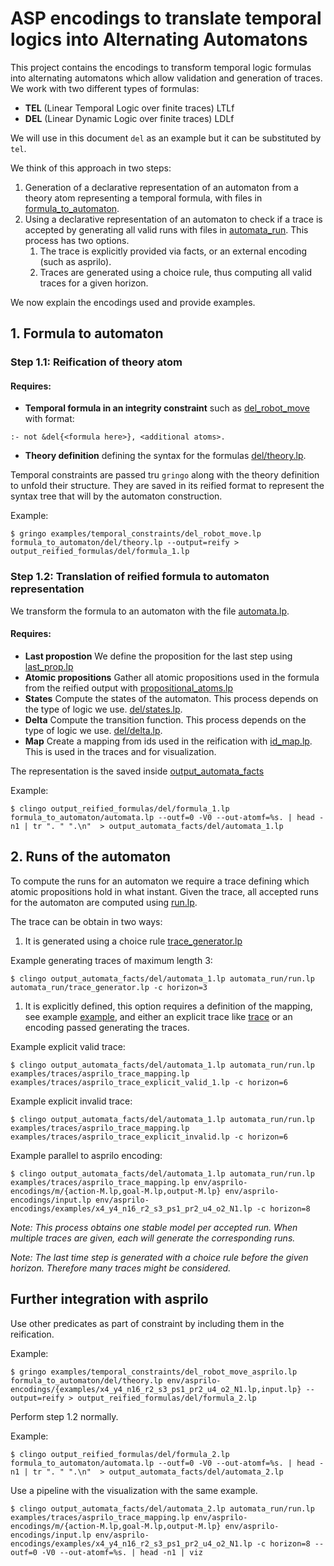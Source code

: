 # ASP encodings to translate temporal logics into Alternating Automatons 

This project contains the encodings to transform temporal logic formulas into alternating automatons which allow validation and generation of traces.
We work with two different types of formulas:
- **TEL** (Linear Temporal Logic over finite traces) LTLf
-  **DEL** (Linear Dynamic Logic over finite traces) LDLf

We will use in this document `del` as an example but it can be substituted by `tel`.

We think of this approach in two steps:
1.  Generation of a declarative representation of an automaton from a theory atom representing a temporal formula, with files in [formula_to_automaton](./formula_to_automaton).
2.  Using a declarative representation of an automaton to check if a trace is accepted by generating all valid runs  with files in [automata_run](./automata_run). This process has two options.
    1. The trace is explicitly provided via facts, or an external encoding (such as asprilo). 
    2. Traces are generated using a choice rule, thus computing all valid traces for a given horizon.

We now explain the encodings used and provide examples.

## 1. Formula to automaton

### Step 1.1: Reification of theory atom

#### Requires:

- **Temporal formula in an integrity constraint** such as [del_robot_move](./examples/temporal_constraints/del_robot_move.lp) with format:
```
:- not &del{<formula here>}, <additional atoms>.
```

- **Theory definition** defining the syntax for the formulas [del/theory.lp](./formula_to_automaton/del/theory.lp).

Temporal constraints are passed tru `gringo` along with the theory definition to unfold their structure. They are saved in its reified format to represent the syntax tree that will by the automaton construction.

Example:
```shell
$ gringo examples/temporal_constraints/del_robot_move.lp formula_to_automaton/del/theory.lp --output=reify > output_reified_formulas/del/formula_1.lp
```

### Step 1.2: Translation of reified formula to automaton representation

We transform the formula to an automaton with the file [automata.lp](./formula_to_automaton/automata.lp).

#### Requires:

- **Last propostion** We define the proposition for the last step using [last_prop.lp](./formula_to_automaton/last_prop.lp)
- **Atomic propositions** Gather all atomic propositions used in the formula from the reified output with [propositional_atoms.lp](./formula_to_automaton/propositional_atoms.lp)
- **States** Compute the states of the automaton. This process depends on the type of logic we use. [del/states.lp](./formula_to_automaton/del/states.lp).
- **Delta** Compute the transition function. This process depends on the type of logic we use. [del/delta.lp](./formula_to_automaton/del/delta.lp).
- **Map** Create a mapping from ids used in the reification with [id_map.lp](./formula_to_automaton/id_map.lp). This is used in the traces and for visualization.

The representation is the saved inside [output_automata_facts](./output_automata_facts)

Example:
```shell
$ clingo output_reified_formulas/del/formula_1.lp formula_to_automaton/automata.lp --outf=0 -V0 --out-atomf=%s. | head -n1 | tr ". " ".\n"  > output_automata_facts/del/automata_1.lp
```

## 2. Runs of the automaton

To compute the runs for an automaton we require a trace defining which atomic propositions hold in what instant. Given the trace, all accepted runs for the automaton are computed using [run.lp](./automata_run/run.lp). 

The trace can be obtain in two ways:

1.  It is generated using a choice rule [trace_generator.lp](./automata_run/trace_generator.lp)

Example generating traces of maximum length 3:
```shell
$ clingo output_automata_facts/del/automata_1.lp automata_run/run.lp automata_run/trace_generator.lp -c horizon=3
```


1.  It is explicitly defined, this option requires a definition of the mapping, see example [example](./examples/traces/asprilo_trace_mapping.lp), and either an explicit trace like [trace](./examples/traces/asprilo_trace_explicit_valid_1.lp) or an encoding passed generating the traces.

Example explicit valid trace:
```shell
$ clingo output_automata_facts/del/automata_1.lp automata_run/run.lp examples/traces/asprilo_trace_mapping.lp examples/traces/asprilo_trace_explicit_valid_1.lp -c horizon=6
```

Example explicit invalid trace:
```shell
$ clingo output_automata_facts/del/automata_1.lp automata_run/run.lp examples/traces/asprilo_trace_mapping.lp examples/traces/asprilo_trace_explicit_invalid.lp -c horizon=6
```

Example parallel to asprilo encoding:
```shell
$ clingo output_automata_facts/del/automata_1.lp automata_run/run.lp examples/traces/asprilo_trace_mapping.lp env/asprilo-encodings/m/{action-M.lp,goal-M.lp,output-M.lp} env/asprilo-encodings/input.lp env/asprilo-encodings/examples/x4_y4_n16_r2_s3_ps1_pr2_u4_o2_N1.lp -c horizon=8
```



*Note: This process obtains one stable model per accepted run. When multiple traces are given, each will generate the corresponding runs.* 

*Note: The last time step is generated with a choice rule before the given horizon. Therefore many traces might be considered.*


## Further integration with asprilo

Use other predicates as part of constraint by including them in the reification.

Example:
```shell
$ gringo examples/temporal_constraints/del_robot_move_asprilo.lp formula_to_automaton/del/theory.lp env/asprilo-encodings/{examples/x4_y4_n16_r2_s3_ps1_pr2_u4_o2_N1.lp,input.lp} --output=reify > output_reified_formulas/del/formula_2.lp
```

Perform step 1.2 normally.

Example:
```shell
$ clingo output_reified_formulas/del/formula_2.lp formula_to_automaton/automata.lp --outf=0 -V0 --out-atomf=%s. | head -n1 | tr ". " ".\n"  > output_automata_facts/del/automata_2.lp
```

Use a pipeline with the visualization with the same example.

```shell
$ clingo output_automata_facts/del/automata_2.lp automata_run/run.lp examples/traces/asprilo_trace_mapping.lp env/asprilo-encodings/m/{action-M.lp,goal-M.lp,output-M.lp} env/asprilo-encodings/input.lp env/asprilo-encodings/examples/x4_y4_n16_r2_s3_ps1_pr2_u4_o2_N1.lp -c horizon=8 --outf=0 -V0 --out-atomf=%s. | head -n1 | viz
```
